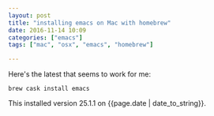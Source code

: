 ```yaml
---
layout: post
title: "installing emacs on Mac with homebrew"
date: 2016-11-14 10:09
categories: ["emacs"]
tags: ["mac", "osx", "emacs", "homebrew"]

---
```


Here's the latest that seems to work for me:

    brew cask install emacs

This installed version 25.1.1 on {{page.date | date_to_string}}.